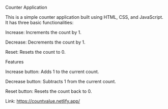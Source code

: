 
Counter Application


This is a simple counter application built using HTML, CSS, and JavaScript. It has three basic functionalities:

Increase: Increments the count by 1.

Decrease: Decrements the count by 1.

Reset: Resets the count to 0.

Features

Increase button: Adds 1 to the current count.

Decrease button: Subtracts 1 from the current count.

Reset button: Resets the count back to 0.

Link: https://countvalue.netlify.app/
